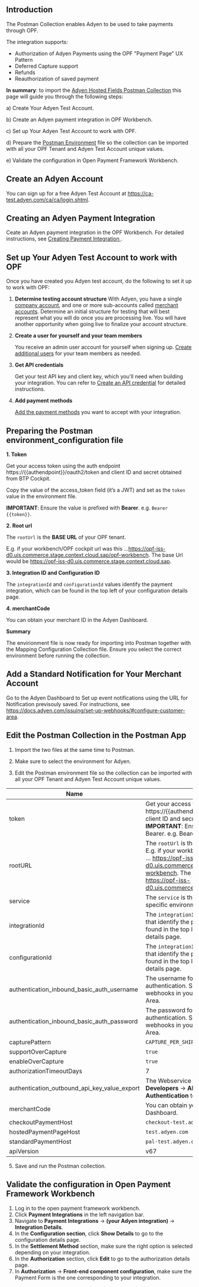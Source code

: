 ## Introduction ##
The Postman Collection enables Adyen to be used to take payments through OPF. 

The integration supports:

* Authorization of Adyen Payments using the OPF "Payment Page" UX Pattern
* Deferred Capture support
* Refunds
* Reauthorization of saved payment

**In summary**: to import the [Adyen Hosted Fields Postman Collection](https://github.com/opf-postman/commerce-cloud-open-payment-integration/tree/main/postman/adyen/Hosted-Payment-Page) this page will guide you through the following steps: 

a) Create Your Adyen Test Account.

b) Create an Adyen payment integration in OPF Workbench.

c) Set up Your Adyen Test Account to work with OPF.

d) Prepare the [Postman Environment](https://github.com/opf-postman/commerce-cloud-open-payment-integration/blob/main/postman/adyen/Full%20Page/Adyen%20-%20FULL_PAGE%20-%20PARTIAL_CAPTURE%20-%20OPF_Environment_Configuration.json) file so the collection can be imported with all your OPF Tenant and Adyen Test Account unique values. 

e) Validate the configuration in Open Payment Framework Workbench.


## Create an Adyen Account ##
You can sign up for a free Adyen Test Account at <https://ca-test.adyen.com/ca/ca/login.shtml>.


## Creating an Adyen Payment Integration 
Ceate an Adyen payment integration in the OPF Workbench. For detailed instructions, see [Creating Payment Integration
](https://help.sap.com/docs/SAP_COMMERCE_CLOUD_PUBLIC_CLOUD/0996ba68e5794b8ab51db8d25d4c9f8a/852d7d8437254529828351dbde217118.html?state=DRAFT).


## Set up Your Adyen Test Account to work with OPF

   Once you have created you Adyen test account, do the following to set it up to work with OPF:

1. **Determine testing account structure**
   With Adyen, you have a single [company account](https://docs.adyen.com/account/account-structure/#company-account), and one or more sub-accounts called [merchant accounts](https://docs.adyen.com/account/account-structure/#company-account). Determine an initial structure for testing that will best represent what you will do once you are processing live. You will have another opportunity when going live to finalize your account structure.

2. **Create a user for yourself and your team members**
   
   You receive an admin user account for yourself when signing up. [Create additional users](https://docs.adyen.com/account/users/) for your team members as needed.

3. **Get API credentials**
   
   Get your test API key and client key, which you'll need when building your integration. You can refer to [Create an API credential](https://docs.adyen.com/development-resources/api-credentials/#new-credential) for detailed instructions.

4. **Add payment methods**
   
   [Add the payment methods](https://docs.adyen.com/payment-methods/add-payment-methods/) you want to accept with your integration.

## Preparing the Postman environment_configuration file

**1. Token**

Get your access token using the auth endpoint https://{{authendpoint}}/oauth2/token and client ID and secret obtained from BTP Cockpit.

Copy the value of the access_token field (it’s a JWT) and set as the ``token`` value in the environment file.

**IMPORTANT**: Ensure the value is prefixed with **Bearer**. e.g. ``Bearer {{token}}``.

**2. Root url**

The ``rootUrl`` is the **BASE URL** of your OPF tenant.

E.g. if your workbench/OPF cockpit url was this …<https://opf-iss-d0.uis.commerce.stage.context.cloud.sap/opf-workbench>. The base Url would be https://opf-iss-d0.uis.commerce.stage.context.cloud.sap.

**3. Integration ID and Configuration ID**

The ``integrationId`` and ``configurationId`` values identify the payment integration, which can be found in the top left of your configuration details page.

**4. merchantCode** 

You can obtain your merchant ID in the Adyen Dashboard.


**Summary**

The envirionment file is now ready for importing into Postman together with the Mapping Configuration Collection file. Ensure you select the correct environment before running the collection.

## Add a Standard Notification for Your Merchant Account

Go to the Adyen Dashboard to Set up event notifications using the URL for Notification previsouly saved. For instructions, see <https://docs.adyen.com/issuing/set-up-webhooks/#configure-customer-area>.
    

## Edit the Postman Collection in the Postman App

   1. Import the two files at the same time to Postman.

   2. Make sure to select the environment for Adyen.

   3. Edit the Postman environment file so the collection can be imported with all your OPF Tenant and Adyen Test Account unique values.

| Name                                                                                 | Description                                                  
| ------------------------------------------------------------------------------------ | ------------------------------------------------------------------ |
| token                                                                                | Get your access token using the auth endpoint https://{{authendpoint}}/oauth2/token and client ID and secret obtained from BTP Cockpit. **IMPORTANT**: Ensure the value is prefixed with Bearer. e.g. Bearer {{token}}.  |                  
| rootURL                                                                              | The ``rootUrl`` is the ``BASE URL`` of your OPF tenant.  E.g. if your workbench/OPF cockpit url was this … https://opf-iss-d0.uis.commerce.stage.context.cloud.sap/opf-workbench. The base Url would be: https://opf-iss-d0.uis.commerce.stage.context.cloud.sap.|                  
| service                                                                       | The ``service`` is the name of your OPF service in specific environment. This will usually be ``opf`` |
| integrationId                                                                       | The ``integrationId`` and ``configurationId`` values that identify the payment integraiton can be found in the top left of your configuration details page.|                  
| configurationId                                                                     | The ``integrationId`` and ``configurationId`` values that identify the payment integration can be found in the top left of your configuration details page.|                                                                          
| authentication_inbound_basic_auth_username                                           | The username for notification basic authentication. Set the value when configuring webhooks in your Balance Platform Customer Area.|                  
| authentication_inbound_basic_auth_password                                           | The password for notification basic authentication. Set the value when configuring webhooks in your Balance Platform Customer Area.|                  
| capturePattern                                                                       | ``CAPTURE_PER_SHIPMENT``|                  
| supportOverCapture                                                                   | ``true``|                  
| enableOverCapture                                                                    | ``true``|                  
| authorizationTimeoutDays                                                             | 7   |                  
| authentication_outbound_api_key_value_export                                         | The Webservice User API key. Go to **Developers** -> **API credentials** -> **ws User** -> **Authentication** to get the value.|                  
|merchantCode                                                                          |You can obtain your merchant ID in the Adyen Dashboard.|
|checkoutPaymentHost                                                                   |``checkout-test.adyen.com``|
|hostedPaymentPageHost                                                                 |``test.adyen.com``|
|standardPaymentHost                                                                   |``pal-test.adyen.com``|
|apiVersion                                                                            |v67|
       
   5. Save and run the Postman collection.


## Validate the configuration in Open Payment Framework Workbench

   1. Log in to the open payment framework workbench.
   2. Click **Payment Integrations** in the left navigation bar.
   3. Navigate to **Payment Integrations** -> **(your Adyen integration)** -> **Integration Details**.
   4. In the **Configuration section**, click **Show Details** to go to the configuration details page.
   5. In the **Settlement Method** section, make sure the right option is selected depending on your integration.
   6. In the **Authorization** section, click **Edit** to go to the authorization details page.
   7. In **Authorization** -> **Front-end component configuration**, make sure the Payment Form is the one corresponding to your integration.

